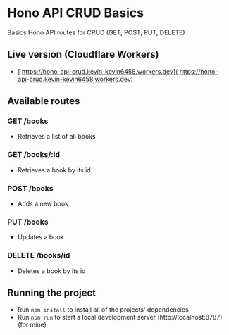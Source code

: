 # Hono API CRUD Basics
Basics Hono API routes for CRUD (GET, POST, PUT, DELETE)

## Live version (Cloudflare Workers)
- [ https://hono-api-crud.kevin-kevin6458.workers.dev]( https://hono-api-crud.kevin-kevin6458.workers.dev)

## Available routes
### GET /books
- Retrieves a list of all books

### GET /books/:id
- Retrieves a book by its id

### POST /books
- Adds a new book

### PUT /books
- Updates a book

### DELETE /books/id
- Deletes a book by its id

## Running the project
- Run ``npm install`` to install all of the projects' dependencies
- Run ``npm run`` to start a local development server (http://localhost:8787) (for mine)